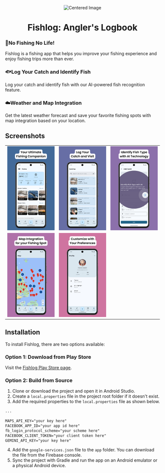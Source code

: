 <div align="center">
  <img src="https://github.com/harissabil/Fishlog/blob/master/app/src/main/ic_launcher-playstore.png" width="150" alt="Centered Image">
  <h1>Fishlog: Angler's Logbook</h1>
</div>

### 🎣No Fishing No Life!
Fishlog is a fishing app that helps you improve your fishing experience and enjoy fishing trips more than ever.

### 🐟Log Your Catch and Identify Fish
Log your catch and identify fish with our AI-powered fish recognition feature.

### ☁️Weather and Map Integration
Get the latest weather forecast and save your favorite fishing spots with map integration based on your location.

## Screenshots

<table>
  <tbody>
    <tr>
      <td><img src="assets/screenshot/1.png?raw=true"/></td>
      <td><img src="assets/screenshot/2.png?raw=true"/></td>
      <td><img src="assets/screenshot/3.png?raw=true"/></td>
    </tr>
    <tr>
      <td><img src="assets/screenshot/4.png?raw=true"/></td>
      <td><img src="assets/screenshot/5.png?raw=true"/></td>
    </tr>
  </tbody>
</table>

## Installation

To install Fishlog, there are two options available:

### Option 1: Download from Play Store

Visit the [Fishlog Play Store page](https://play.google.com/store/apps/details?id=com.harissabil.fisch).

### Option 2: Build from Source

1. Clone or download the project and open it in Android Studio.
2. Create a `local.properties` file in the project root folder if it doesn't exist.
3. Add the required properties to the `local.properties` file as shown below.

```android
...

MAPS_API_KEY="your key here"
FACEBOOK_APP_ID="your app id here"
fb_login_protocol_scheme="your scheme here"
FACEBOOK_CLIENT_TOKEN="your client token here"
GEMINI_API_KEY="your key here"
```
4. Add the `google-services.json` file to the `app` folder. You can download the file from the Firebase console.
5. Sync the project with Gradle and run the app on an Android emulator or a physical Android device.